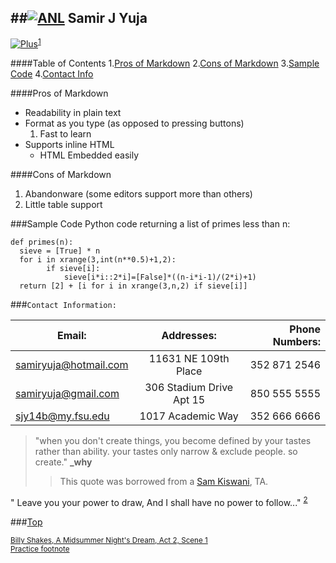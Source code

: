 <a id="top"></a>
##[![ANL](https://pbs.twimg.com/profile_images/116507411/Delta_normal.jpg "ANL")](https://www.anl.gov) Samir J Yuja 
----

[![Plus](http://4.bp.blogspot.com/-LUvaFlG26y8/VLPIPu3K-RI/AAAAAAAAATM/wW2u6bkMxa4/s1600/google_button.png)](https://plus.google.com/u/0/)<sup><a href="#fn1" id="ref1">1</a></sup>


####Table of Contents
 1.[Pros of Markdown](#pros)
 2.[Cons of Markdown](#cons)
 3.[Sample Code](#sample)
 4.[Contact Info](#contact)
 
 <a id="pros"></a>
####Pros of Markdown
+	Readability in plain text 
+	Format as you type (as opposed to pressing buttons)
	 1. Fast to learn
+	Supports inline HTML
	* HTML Embedded easily
<a id="cons"></a>

####Cons of Markdown 
1.	Abandonware (some editors support more than others)
2.	Little table support

<a id = "sample"></a>
###Sample Code 
Python code returning a list of primes less than n:
		
	def primes(n):
  	  sieve = [True] * n
   	  for i in xrange(3,int(n**0.5)+1,2):
    	    if sieve[i]:
            	sieve[i*i::2*i]=[False]*((n-i*i-1)/(2*i)+1)
  	  return [2] + [i for i in xrange(3,n,2) if sieve[i]]

<a id="contact"></a>
###`Contact Information:`

|Email:                 |Addresses:              |Phone Numbers: |
| --------------------- | :--------------------: | ------------: |
|<samiryuja@hotmail.com> |11631 NE 109th Place    |352 871 2546   |
|<samiryuja@gmail.com>   |306 Stadium Drive Apt 15|850 555 5555   |
|<sjy14b@my.fsu.edu>    |1017 Academic Way       |352 666 6666   | 



>"when you don't create things, you become defined by your tastes rather than ability. your tastes only narrow & exclude people. so create." **_why**  
>>This quote was borrowed from a [Sam Kiswani][id], TA.  


"
Leave you your power to draw, And I shall have no power to follow..." <sup><a href="#fn2" id="ref2">2</a></sup>

###[Top](#top) 

[id]: https://sskiswani.github.io/ "Sam Kiswani"
<sup id="fn1"><a href="#ref1" title="jump back"> Billy Shakes, A Midsummer Night's Dream, Act 2, Scene 1</a></sup>  
<sup id="fn2"> <a href="#ref2" title="jump back"> Practice footnote </a></sup>
